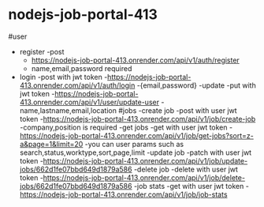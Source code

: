 # nodejs-job-portal-413
#user
- register
  -post
    - https://nodejs-job-portal-413.onrender.com/api/v1/auth/register
    - name,email,password required
- login
  -post with jwt token
    -https://nodejs-job-portal-413.onrender.com/api/v1/auth/login
    -{email,password}
-update
  -put with jwt token
    -https://nodejs-job-portal-413.onrender.com/api/v1/user/update-user
    -name,lastname,email,location
#jobs
-create job
  -post with user jwt token
    -https://nodejs-job-portal-413.onrender.com/api/v1/job/create-job
    -company,position is required
-get jobs
  -get with user jwt token
  -https://nodejs-job-portal-413.onrender.com/api/v1/job/get-jobs?sort=z-a&page=1&limit=20
  -you can user params such as search,status,worktype,sort,page,limit
-update job
  -patch with user jwt token
  -https://nodejs-job-portal-413.onrender.com/api/v1/job/update-jobs/662d1fe07bbd649d1879a586
-delete job
  -delete with user jwt token
  -https://nodejs-job-portal-413.onrender.com/api/v1/job/delete-jobs/662d1fe07bbd649d1879a586
-job stats
  -get with user jwt token
  -https://nodejs-job-portal-413.onrender.com/api/v1/job/job-stats
